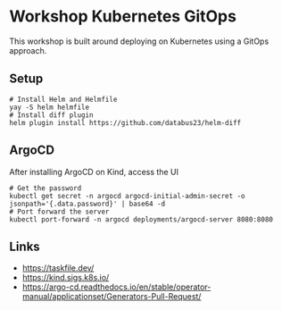 # Workshop Kubernetes GitOps

This workshop is built around deploying on Kubernetes using a GitOps approach.

## Setup

```shell
# Install Helm and Helmfile
yay -S helm helmfile
# Install diff plugin
helm plugin install https://github.com/databus23/helm-diff
```

## ArgoCD

After installing ArgoCD on Kind, access the UI

```shell
# Get the password
kubectl get secret -n argocd argocd-initial-admin-secret -o jsonpath='{.data.password}' | base64 -d
# Port forward the server
kubectl port-forward -n argocd deployments/argocd-server 8080:8080
```

## Links

- <https://taskfile.dev/>
- <https://kind.sigs.k8s.io/>
- <https://argo-cd.readthedocs.io/en/stable/operator-manual/applicationset/Generators-Pull-Request/>
